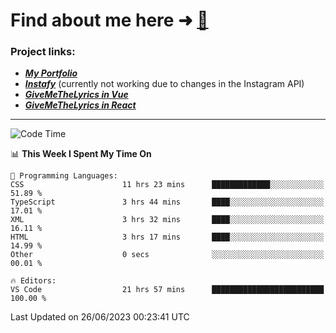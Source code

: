 # Find about me here ➜ [🧑](https://pauabella.dev)

### Project links:
- ***[My Portfolio](https://pauabella.dev)***
- ***[Instafy](https://instafy.me)*** (currently not working due to changes in the Instagram API)
- ***[GiveMeTheLyrics in Vue](https://lyrics.pauabella.dev)***
- ***[GiveMeTheLyrics in React](https://pauabella.dev/GiveMeTheLyrics)***

---
<!--START_SECTION:waka-->
![Code Time](http://img.shields.io/badge/Code%20Time-2%2C268%20hrs%2032%20mins-blue)

📊 **This Week I Spent My Time On** 

```text
💬 Programming Languages: 
CSS                      11 hrs 23 mins      █████████████░░░░░░░░░░░░   51.89 % 
TypeScript               3 hrs 44 mins       ████░░░░░░░░░░░░░░░░░░░░░   17.01 % 
XML                      3 hrs 32 mins       ████░░░░░░░░░░░░░░░░░░░░░   16.11 % 
HTML                     3 hrs 17 mins       ████░░░░░░░░░░░░░░░░░░░░░   14.99 % 
Other                    0 secs              ░░░░░░░░░░░░░░░░░░░░░░░░░   00.01 % 

🔥 Editors: 
VS Code                  21 hrs 57 mins      █████████████████████████   100.00 % 
```


 Last Updated on 26/06/2023 00:23:41 UTC
<!--END_SECTION:waka-->
